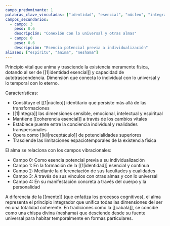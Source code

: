 ```yaml
---
campo_predominante: 1
palabras_clave_vinculadas: ["identidad", "esencial", "núcleo", "integra"]
campos_secundarios:
  - campo: 3
    peso: 0.6
    descripción: "Conexión con lo universal y otras almas"
  - campo: 0
    peso: 0.6
    descripción: "Esencia potencial previa a individualización"
aliases: ["espíritu", "ánima", "neshama"]
---
```


Principio vital que anima y trasciende la existencia meramente física, dotando al ser de [[1|identidad esencial]] y capacidad de autotrascendencia. Dimensión que conecta lo individual con lo universal y lo temporal con lo eterno.

Características:
- Constituye el [[1|núcleo]] identitario que persiste más allá de las transformaciones
- [[1|Integra]] las dimensiones sensible, emocional, intelectual y espiritual
- Mantiene [[coherencia esencial]] a través de los cambios vitales
- Establece puente entre la conciencia individual y realidades transpersonales
- Opera como [[kli|receptáculo]] de potencialidades superiores
- Trasciende las limitaciones espaciotemporales de la existencia física

El alma se relaciona con los campos vibracionales:
- Campo 0: Como esencia potencial previa a su individualización
- Campo 1: En la formación de la [[1|identidad]] esencial y continua
- Campo 2: Mediante la diferenciación de sus facultades y cualidades
- Campo 3: A través de sus vínculos con otras almas y con lo universal
- Campo 4: En su manifestación concreta a través del cuerpo y la personalidad

A diferencia de la [[mente]] (que enfatiza los procesos cognitivos), el alma representa el principio integrador que unifica todas las dimensiones del ser en una totalidad coherente. En tradiciones como la [[cabalá]], se concibe como una chispa divina (neshama) que desciende desde su fuente universal para habitar temporalmente en formas particulares.
